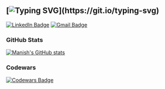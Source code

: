 <!-- ### Hi I'm Manish :) -->

## [![Typing SVG](https://readme-typing-svg.demolab.com?font=Fira+Code&pause=1000&color=30A8DC&width=435&lines=Hi%2C+I'm+Manish!)](https://git.io/typing-svg)

[![LinkedIn Badge](https://img.shields.io/badge/LinkedIn-0077B5?style=for-the-badge&logo=linkedin&logoColor=white)](https://www.linkedin.com/in/manish--mehra/)
[![Gmail Badge](https://img.shields.io/badge/Gmail-D14836?style=for-the-badge&logo=gmail&logoColor=white)](mailto:manishmehra212@gmail.com)

<!-- I am a Software Developer specializing in front end web technologies. -->

<!-- - I'm based in New Delhi, India
- You can contact me at [mannyoii@protonmail.com](mailto:mannyoii@protonmail.com)
- I'm currently learning React -->

<!-- ### Tech I work with: -->

<!-- <p>My primary skills include:</p> -->

<!-- - HTML5, CSS3, JavaScript (ES6+), React.js, Node.js, Web accessibility, Responsive design, Linux Scripting -->

### GitHub Stats

[![Manish's GitHub stats](https://github-readme-stats.vercel.app/api?username=mannyoii)](https://github.com/mannyoii/)

### Codewars

[![Codewars Badge](https://www.codewars.com/users/mannyoii/badges/small)](https://www.codewars.com/users/mannyoii)
